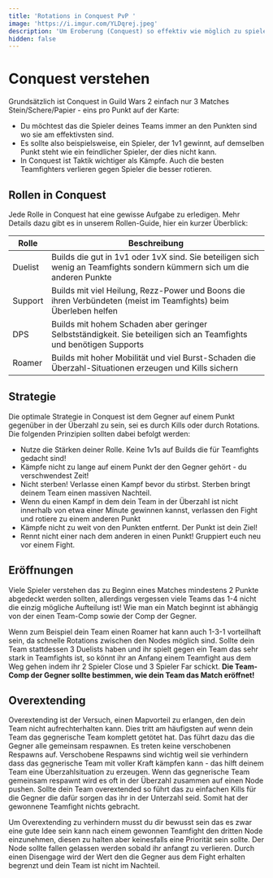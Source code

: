 ```yaml
---
title: 'Rotations in Conquest PvP '
image: 'https://i.imgur.com/YLDqrej.jpeg'
description: 'Um Eroberung (Conquest) so effektiv wie möglich zu spielen sind richtige Rotations und Zeitmanagement sehr wichtig. In diesem Artikel erklären wir euch die Basics.'
hidden: false
---
```


# Conquest verstehen

Grundsätzlich ist Conquest in Guild Wars 2 einfach nur 3 Matches Stein/Schere/Papier - eins pro Punkt auf der Karte:
- Du möchtest das die Spieler deines Teams immer an den Punkten sind wo sie am effektivsten sind.
- Es sollte also beispielsweise, ein Spieler, der 1v1 gewinnt, auf demselben Punkt steht wie ein feindlicher Spieler, der dies nicht kann.
- In Conquest ist Taktik wichtiger als Kämpfe. Auch die besten Teamfighters verlieren gegen Spieler die besser rotieren.

## Rollen in Conquest

Jede Rolle in Conquest hat eine gewisse Aufgabe zu erledigen. Mehr Details dazu gibt es in unserem Rollen-Guide, hier ein kurzer Überblick:

| Rolle    | Beschreibung |
|----------|--------------|
| Duelist  | Builds die gut in 1v1 oder 1vX sind. Sie beteiligen sich wenig an Teamfights sondern kümmern sich um die anderen Punkte | 
| Support  | Builds mit viel Heilung, Rezz-Power und Boons die ihren Verbündeten (meist im Teamfights) beim Überleben helfen  |
| DPS      | Builds mit hohem Schaden aber geringer Selbstständigkeit. Sie beteiligen sich an Teamfights und benötigen Supports |
| Roamer   | Builds mit hoher Mobilität und viel Burst-Schaden die Überzahl-Situationen erzeugen und Kills sichern |

## Strategie

Die optimale Strategie in Conquest ist dem Gegner auf einem Punkt gegenüber in der Überzahl zu sein, sei es durch Kills oder durch Rotations. Die folgenden Prinzipien sollten dabei befolgt werden: 
- Nutze die Stärken deiner Rolle. Keine 1v1s auf Builds die für Teamfights gedacht sind!
- Kämpfe nicht zu lange auf einem Punkt der den Gegner gehört - du verschwendest Zeit!
- Nicht sterben! Verlasse einen Kampf bevor du stirbst. Sterben bringt deinem Team einen massiven Nachteil.
- Wenn du einen Kampf in dem dein Team in der Überzahl ist nicht innerhalb von etwa einer Minute gewinnen kannst, verlassen den Fight und rotiere zu einem anderen Punkt
- Kämpfe nicht zu weit von den Punkten entfernt. Der Punkt ist dein Ziel!
- Rennt nicht einer nach dem anderen in einen Punkt! Gruppiert euch neu vor einem Fight.

## Eröffnungen

Viele Spieler verstehen das zu Beginn eines Matches mindestens 2 Punkte abgedeckt werden sollten, allerdings vergessen viele Teams das 1-4 nicht die einzig mögliche Aufteilung ist! Wie man ein Match beginnt ist abhängig von der einen Team-Comp sowie der Comp der Gegner.


Wenn zum Beispiel dein Team einen Roamer hat kann auch 1-3-1 vorteilhaft sein, da schnelle Rotations zwischen den Nodes möglich sind. Sollte dein Team stattdessen 3 Duelists haben und ihr spielt gegen ein Team das sehr stark in Teamfights ist, so könnt ihr an Anfang einem Teamfight aus dem Weg gehen indem ihr 2 Spieler Close und 3 Spieler Far schickt. **Die Team-Comp der Gegner sollte bestimmen, wie dein Team das Match eröffnet!**
## Overextending

Overextending ist der Versuch, einen Mapvorteil zu erlangen, den dein Team nicht aufrechterhalten kann. Dies tritt am häufigsten auf wenn dein Team das gegnerische Team komplett getötet hat. Das führt dazu das die Gegner alle gemeinsam respawnen. Es treten keine verschobenen Respawns auf. Verschobene Respawns sind wichtig weil sie verhindern dass das gegnerische Team mit voller Kraft kämpfen kann - das hilft deinem Team eine Überzahlsituation zu erzeugen. Wenn das gegnerische Team gemeinsam respawnt wird es oft in der Überzahl zusammen auf einen Node pushen. Sollte dein Team overextended so führt das zu einfachen Kills für die Gegner die dafür sorgen das ihr in der Unterzahl seid. Somit hat der gewonnene Teamfight nichts gebracht. 

Um Overextending zu verhindern musst du dir bewusst sein das es zwar eine gute Idee sein kann nach einem gewonnen Teamfight den dritten Node einzunehmen, diesen zu halten aber keinesfalls eine Priorität sein sollte. Der Node sollte fallen gelassen werden sobald ihr anfangt zu verlieren. Durch einen Disengage wird der Wert den die Gegner aus dem Fight erhalten begrenzt und dein Team ist nicht im Nachteil. 
